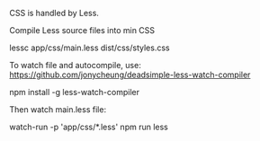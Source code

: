 CSS is handled by Less.


Compile Less source files into min CSS

  lessc app/css/main.less dist/css/styles.css

To watch file and autocompile, use: https://github.com/jonycheung/deadsimple-less-watch-compiler

  npm install -g less-watch-compiler

Then watch main.less file:

  watch-run -p 'app/css/*.less' npm run less
